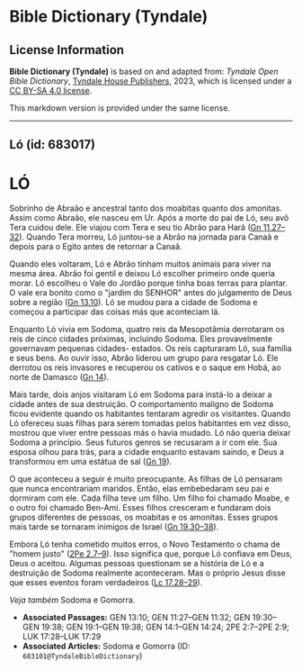 # Bible Dictionary (Tyndale)

## License Information

**Bible Dictionary (Tyndale)** is based on and adapted from: _Tyndale Open Bible Dictionary_, [Tyndale House Publishers](https://tyndaleopenresources.com/), 2023, which is licensed under a [CC BY-SA 4.0 license](https://creativecommons.org/licenses/by-sa/4.0/legalcode.en).

This markdown version is provided under the same license.



--------------------------------

## Ló (id: 683017)

LÓ
==

Sobrinho de Abraão e ancestral tanto dos moabitas quanto dos amonitas. Assim como Abraão, ele nasceu em Ur. Após a morte do pai de Ló, seu avô Tera cuidou dele. Ele viajou com Tera e seu tio Abrão para Harã ([Gn 11\.27–32](https://ref.ly/Gen11:27-Gen11:32)). Quando Tera morreu, Ló juntou\-se a Abrão na jornada para Canaã e depois para o Egito antes de retornar a Canaã.

Quando eles voltaram, Ló e Abrão tinham muitos animais para viver na mesma área. Abrão foi gentil e deixou Ló escolher primeiro onde queria morar. Ló escolheu o Vale do Jordão porque tinha boas terras para plantar. O vale era bonito como o "jardim do SENHOR" antes do julgamento de Deus sobre a região ([Gn 13\.10](https://ref.ly/Gen13:10)). Ló se mudou para a cidade de Sodoma e começou a participar das coisas más que aconteciam lá.

Enquanto Ló vivia em Sodoma, quatro reis da Mesopotâmia derrotaram os reis de cinco cidades próximas, incluindo Sodoma. Eles provavelmente governavam pequenas cidades\- estados. Os reis capturaram Ló, sua família e seus bens. Ao ouvir isso, Abrão liderou um grupo para resgatar Ló. Ele derrotou os reis invasores e recuperou os cativos e o saque em Hobá, ao norte de Damasco ([Gn 14](https://ref.ly/Gen14:1-Gen14:24)).

Mais tarde, dois anjos visitaram Ló em Sodoma para instá\-lo a deixar a cidade antes de sua destruição. O comportamento maligno de Sodoma ficou evidente quando os habitantes tentaram agredir os visitantes. Quando Ló ofereceu suas filhas para serem tomadas pelos habitantes em vez disso, mostrou que viver entre pessoas más o havia mudado. Ló não queria deixar Sodoma a princípio. Seus futuros genros se recusaram a ir com ele. Sua esposa olhou para trás, para a cidade enquanto estavam saindo, e Deus a transformou em uma estátua de sal ([Gn 19](https://ref.ly/Gen19:1-Gen19:38)).

O que aconteceu a seguir é muito preocupante. As filhas de Ló pensaram que nunca encontrariam maridos. Então, elas embebedaram seu pai e dormiram com ele. Cada filha teve um filho. Um filho foi chamado Moabe, e o outro foi chamado Ben\-Ami. Esses filhos cresceram e fundaram dois grupos diferentes de pessoas, os moabitas e os amonitas. Esses grupos mais tarde se tornaram inimigos de Israel ([Gn 19\.30–38](https://ref.ly/Gen19:30-Gen19:38)).

Embora Ló tenha cometido muitos erros, o Novo Testamento o chama de "homem justo" ([2Pe 2\.7–9](https://ref.ly/2Pet2:7-2Pet2:9)). Isso significa que, porque Ló confiava em Deus, Deus o aceitou. Algumas pessoas questionam se a história de Ló e a destruição de Sodoma realmente aconteceram. Mas o próprio Jesus disse que esses eventos foram verdadeiros ([Lc 17\.28–29](https://ref.ly/Luke17:28-Luke17:29)).

*Veja também* Sodoma e Gomorra.

* **Associated Passages:** GEN 13:10; GEN 11:27–GEN 11:32; GEN 19:30–GEN 19:38; GEN 19:1–GEN 19:38; GEN 14:1–GEN 14:24; 2PE 2:7–2PE 2:9; LUK 17:28–LUK 17:29
* **Associated Articles:** Sodoma e Gomorra (ID: `683101@TyndaleBibleDictionary`)

